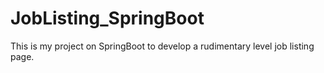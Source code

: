 # JobListing_SpringBoot
This is my project on SpringBoot to develop a rudimentary level job listing page.
